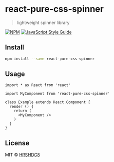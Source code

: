# react-pure-css-spinner

> lightweight spinner library

[![NPM](https://img.shields.io/npm/v/react-pure-css-spinner.svg)](https://www.npmjs.com/package/react-pure-css-spinner) [![JavaScript Style Guide](https://img.shields.io/badge/code_style-standard-brightgreen.svg)](https://standardjs.com)

## Install

```bash
npm install --save react-pure-css-spinner
```

## Usage

```tsx
import * as React from 'react'

import MyComponent from 'react-pure-css-spinner'

class Example extends React.Component {
  render () {
    return (
      <MyComponent />
    )
  }
}
```

## License

MIT © [HRSHDG8](https://github.com/HRSHDG8)
